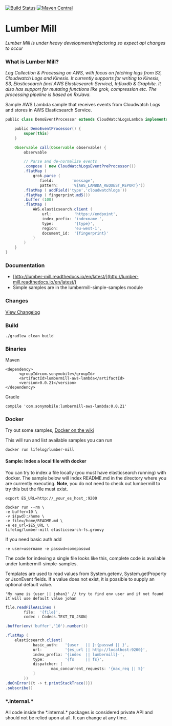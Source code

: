 [![Build Status](https://travis-ci.org/sonyxperiadev/lumber-mill.svg?branch=master)](https://travis-ci.org/sonyxperiadev/lumber-mill) [![Maven Central](https://maven-badges.herokuapp.com/maven-central/com.sonymobile/lumbermill-core/badge.svg)](https://maven-badges.herokuapp.com/maven-central/com.sonymobile/lumbermill-core)
# Lumber Mill

*Lumber Mill is under heavy development/refactoring so expect api changes to occur*

### What is Lumber Mill?
*Log Collection & Processing on AWS, with focus on fetching logs from S3, Cloudwatch Logs and Kinesis.
It currently supports for writing to Kinesis, S3, Elasticsearch (incl AWS Elasticsearch Service), Influxdb & Graphite. It also 
has support for mutating functions like grok, compression etc. The processing pipeline is based on RxJava.*


Sample AWS Lambda sample that receives events from Cloudwatch Logs and stores in AWS Elasticsearch Service.

```groovy
public class DemoEventProcessor extends CloudWatchLogsLambda implements EventProcessor {

    public DemoEventProcessor() {
        super(this)
    }

    Observable call(Observable observable) {
        observable

        // Parse and de-normalize events
        .compose ( new CloudWatchLogsEventPreProcessor())
        .flatMap (  
            grok.parse (
               field:        'message',
               pattern:      '%{AWS_LAMBDA_REQUEST_REPORT}'))
        .flatMap ( addField('type','cloudwatchlogs'))
        .flatMap ( fingerprint.md5())
        .buffer (100)
        .flatMap (
            AWS.elasticsearch.client (
                url:          'https://endpoint',
                index_prefix: 'indexname-',
                type:         '{type}',
                region:       'eu-west-1',
                document_id:  '{fingerprint}'
            )
        )
    }
}
```


### Documentation
* [http://lumber-mill.readthedocs.io/en/latest/](http://lumber-mill.readthedocs.io/en/latest/)
* Simple samples are in the lumbermill-simple-samples module

### Changes
[View Changelog](CHANGELOG.md)

### Build

    ./gradlew clean build
    
### Binaries

Maven

    <dependency>
          <groupId>com.sonymobile</groupId>
          <artifactId>lumbermill-aws-lambda</artifactId>
          <version>0.0.21</version>
    </dependency>

Gradle

    compile 'com.sonymobile:lumbermill-aws-lambda:0.0.21'
    
### Docker

Try out some samples, [Docker on the wiki](https://github.com/sonyxperiadev/lumber-mill/wiki/0.1.-Run-with-docker)

This will run and list available samples you can run

    docker run lifelog/lumber-mill 
    
#### Sample: Index a local file with docker

You can try to index a file locally (you must have elasticsearch running) with docker. The sample below will index README.md
in the directory where you are currently executing. **Note**, you do not need to check out lumbermill to try this but the file
must exist.

    export ES_URL=http://_your_es_host_:9200
     
    docker run --rm \
    -e buffer=10 \
    -v $(pwd):/home \
    -e file=/home/README.md \
    -e es_url=$ES_URL \
    lifelog/lumber-mill elasticsearch-fs.groovy
    
If you need basic auth add
    
    -e user=username -e passwd=somepasswd


The code for indexing a single file looks like this, complete code is available under lumbermill-simple-samples.

Templates are used to read values from System.getenv, System.getProperty or JsonEvent fields. If a value does not exist,
it is possible to supply an optional default value.

    'My name is {user || johan}' // try to find env user and if not found it will use default value johan
    
    

```groovy
file.readFileAsLines (
        file:  '{file}',
        codec : Codecs.TEXT_TO_JSON)

.buffer(env('buffer','10').number())

.flatMap (
    elasticsearch.client(
            basic_auth:   '{user   || }:{passwd || }',
            url:          '{es_url || http://localhost:9200}',
            index_prefix: '{index  || lumbermill}-',
            type:         '{fs     || fs}',
            dispatcher: [
                    max_concurrent_requests: '{max_req || 5}'
            ]
        ))
.doOnError({t -> t.printStackTrace()})
.subscribe()
```
    
### \*.internal.\*

All code inside the \*.internal.\* packages is considered private API and should not be relied upon at all. It can change at any time.
    
